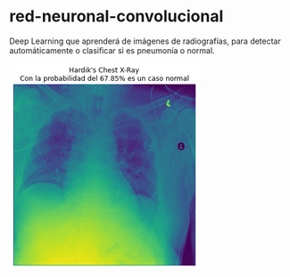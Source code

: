# red-neuronal-convolucional
Deep Learning que aprenderá de imágenes de radiografías, para detectar automáticamente o clasificar si es pneumonía o normal.


![clasificacion_imagen](https://github.com/CristValen/red-neuronal-convolucional/blob/main/clasificacion_imagen.png?raw=true)

